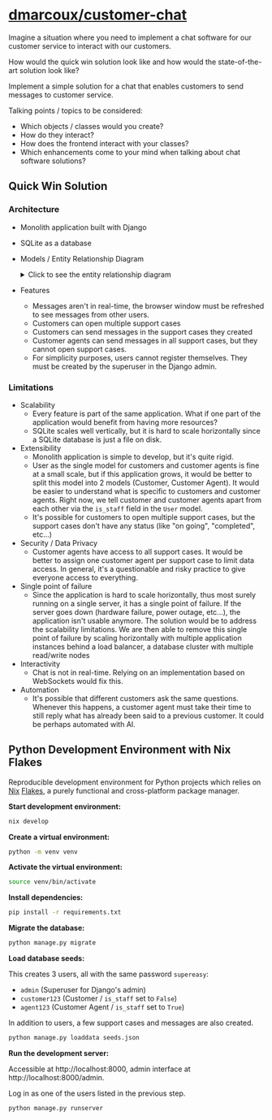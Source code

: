 # <a href="https://github.com/dmarcoux/customer-chat">dmarcoux/customer-chat</a>

Imagine a situation where you need to implement a chat software for our
customer service to interact with our customers.

How would the quick win solution look like and how would the state-of-the-art
solution look like?

Implement a simple solution for a chat that enables customers to send
messages to customer service.

Talking points / topics to be considered:

- Which objects / classes would you create?
- How do they interact?
- How does the frontend interact with your classes?
- Which enhancements come to your mind when talking about chat software solutions?

## Quick Win Solution

### Architecture

- Monolith application built with Django
- SQLite as a database
- Models / Entity Relationship Diagram
    <details>
      <summary>Click to see the entity relationship diagram</summary>

    #### Entity Relationship Diagram

    ```mermaid
        erDiagram
            UserCustomer["User (Customer)"]
            UserCustomerAgent["User (Customer Agent)"]

            UserCustomer ||--o{ SupportCase : opens
            UserCustomer ||--o{ Message : sends
            UserCustomerAgent ||--o{ Message : sends
            SupportCase ||--o{ Message : has
    ```
    </details>

- Features
    - Messages aren't in real-time, the browser window must be refreshed to see
    messages from other users.
    - Customers can open multiple support cases
    - Customers can send messages in the support cases they created
    - Customer agents can send messages in all support cases, but they cannot
    open support cases.
    - For simplicity purposes, users cannot register themselves. They must be
    created by the superuser in the Django admin.

### Limitations

- Scalability
    - Every feature is part of the same application. What if one part of the application would benefit from having more resources?
    - SQLite scales well vertically, but it is hard to scale horizontally since a SQLite database is just a file on disk.
- Extensibility
    - Monolith application is simple to develop, but it's quite rigid.
    - User as the single model for customers and customer agents is fine at a small scale, but if this application grows, it would be better to
      split this model into 2 models (Customer, Customer Agent). It would be easier to understand what is specific to customers and customer agents.
      Right now, we tell customer and customer agents apart from each other via the `is_staff` field in the `User` model.
    - It's possible for customers to open multiple support cases, but the support cases don't have any status (like "on going", "completed", etc...)
- Security / Data Privacy
    - Customer agents have access to all support cases. It would be better to assign one customer agent per support case
      to limit data access. In general, it's a questionable and risky practice to give everyone access
      to everything.
- Single point of failure
    - Since the application is hard to scale horizontally, thus most surely running on a single server, it has
      a single point of failure. If the server goes down (hardware failure, power outage, etc...), the application
      isn't usable anymore. The solution would be to address the scalability limitations. We are then able to
      remove this single point of failure by scaling horizontally with multiple application instances behind a
      load balancer, a database cluster with multiple read/write nodes
- Interactivity
    - Chat is not in real-time. Relying on an implementation based on WebSockets would fix this.
- Automation
    - It's possible that different customers ask the same questions. Whenever
      this happens, a customer agent must take their time to still reply what has
      already been said to a previous customer. It could be perhaps automated with
      AI.

## Python Development Environment with Nix Flakes

Reproducible development environment for Python projects which relies on
[Nix](https://github.com/NixOS/nix) [Flakes](https://nixos.wiki/wiki/Flakes),
a purely functional and cross-platform package manager.

**Start development environment:**

```bash
nix develop
```

**Create a virtual environment:**

```bash
python -m venv venv
```

**Activate the virtual environment:**

```bash
source venv/bin/activate
```

**Install dependencies:**

```bash
pip install -r requirements.txt
```

**Migrate the database:**

```bash
python manage.py migrate
```

**Load database seeds:**

This creates 3 users, all with the same password `supereasy`:
- `admin` (Superuser for Django's admin)
- `customer123` (Customer / `is_staff` set to `False`)
- `agent123` (Customer Agent / `is_staff` set to `True`)

In addition to users, a few support cases and messages are also created.

```bash
python manage.py loaddata seeds.json
```

**Run the development server:**

Accessible at http://localhost:8000, admin interface at http://localhost:8000/admin.

Log in as one of the users listed in the previous step.

```bash
python manage.py runserver
```
